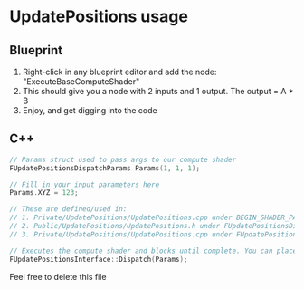 # UpdatePositions usage

## Blueprint

1. Right-click in any blueprint editor and add the node: "ExecuteBaseComputeShader"
2. This should give you a node with 2 inputs and 1 output. The output = A * B
3. Enjoy, and get digging into the code

## C++

```cpp
// Params struct used to pass args to our compute shader
FUpdatePositionsDispatchParams Params(1, 1, 1);

// Fill in your input parameters here
Params.XYZ = 123;

// These are defined/used in:
// 1. Private/UpdatePositions/UpdatePositions.cpp under BEGIN_SHADER_PARAMETER_STRUCT
// 2. Public/UpdatePositions/UpdatePositions.h under FUpdatePositionsDispatchParams
// 3. Private/UpdatePositions/UpdatePositions.cpp under FUpdatePositionsInterface::DispatchRenderThread

// Executes the compute shader and blocks until complete. You can place outputs in the params struct
FUpdatePositionsInterface::Dispatch(Params);
```

Feel free to delete this file
